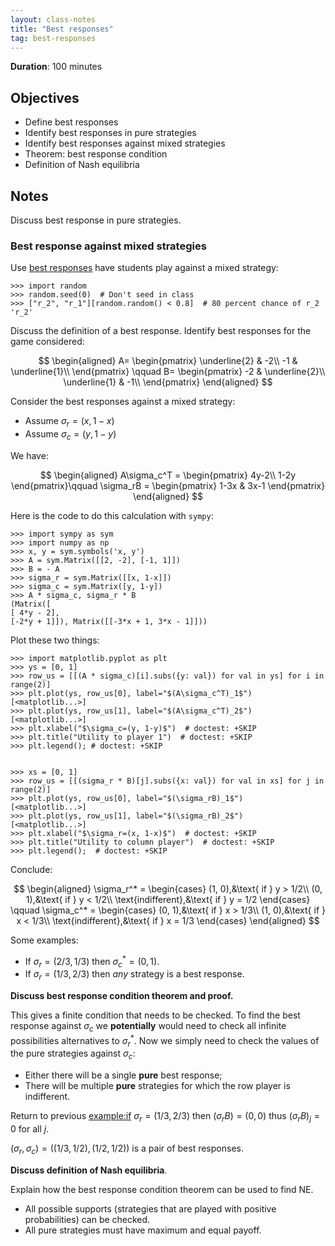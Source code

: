```yaml
---
layout: class-notes
title: "Best responses"
tag: best-responses
---
```


**Duration**: 100 minutes

## Objectives

- Define best responses
- Identify best responses in pure strategies
- Identify best responses against mixed strategies
- Theorem: best response condition
- Definition of Nash equilibria

## Notes

Discuss best response in pure strategies.

### Best response against mixed strategies

Use [best responses]({{site.baseurl}}/assets/activities/best_responses/main.pdf) have students play against a mixed strategy:

    >>> import random
    >>> random.seed(0)  # Don't seed in class
    >>> ["r_2", "r_1"][random.random() < 0.8]  # 80 percent chance of r_2
    'r_2'

Discuss the definition of a best response. Identify best responses for
the game considered:

$$
\begin{aligned}
A=
\begin{pmatrix}
    \underline{2} & -2\\
    -1 & \underline{1}\\
\end{pmatrix}
\qquad
B=
\begin{pmatrix}
    -2 & \underline{2}\\
    \underline{1} & -1\\
\end{pmatrix}
\end{aligned}
$$

Consider the best responses against a mixed strategy:

- Assume $\sigma_r=(x, 1-x)$
- Assume $\sigma_c=(y, 1-y)$

We have:

$$
\begin{aligned}
A\sigma_c^T = \begin{pmatrix}
4y-2\\
1-2y
\end{pmatrix}\qquad
\sigma_rB = \begin{pmatrix}
1-3x & 3x-1
\end{pmatrix}
\end{aligned}
$$

Here is the code to do this calculation with `sympy`:

    >>> import sympy as sym
    >>> import numpy as np
    >>> x, y = sym.symbols('x, y')
    >>> A = sym.Matrix([[2, -2], [-1, 1]])
    >>> B = - A
    >>> sigma_r = sym.Matrix([[x, 1-x]])
    >>> sigma_c = sym.Matrix([y, 1-y])
    >>> A * sigma_c, sigma_r * B
    (Matrix([
    [ 4*y - 2],
    [-2*y + 1]]), Matrix([[-3*x + 1, 3*x - 1]]))

Plot these two things:

    >>> import matplotlib.pyplot as plt
    >>> ys = [0, 1]
    >>> row_us = [[(A * sigma_c)[i].subs({y: val}) for val in ys] for i in range(2)]
    >>> plt.plot(ys, row_us[0], label="$(A\sigma_c^T)_1$")
    [<matplotlib...>]
    >>> plt.plot(ys, row_us[1], label="$(A\sigma_c^T)_2$")
    [<matplotlib...>]
    >>> plt.xlabel("$\sigma_c=(y, 1-y)$")  # doctest: +SKIP
    >>> plt.title("Utility to player 1")  # doctest: +SKIP
    >>> plt.legend(); # doctest: +SKIP


    >>> xs = [0, 1]
    >>> row_us = [[(sigma_r * B)[j].subs({x: val}) for val in xs] for j in range(2)]
    >>> plt.plot(ys, row_us[0], label="$(\sigma_rB)_1$")
    [<matplotlib...>]
    >>> plt.plot(ys, row_us[1], label="$(\sigma_rB)_2$")
    [<matplotlib...>]
    >>> plt.xlabel("$\sigma_r=(x, 1-x)$")  # doctest: +SKIP
    >>> plt.title("Utility to column player")  # doctest: +SKIP
    >>> plt.legend();  # doctest: +SKIP

Conclude:

$$
\begin{aligned}
\sigma_r^* =
\begin{cases}
    (1, 0),&\text{ if } y > 1/2\\
    (0, 1),&\text{ if } y < 1/2\\
    \text{indifferent},&\text{ if } y = 1/2
\end{cases}
\qquad
\sigma_c^* =
\begin{cases}
    (0, 1),&\text{ if } x > 1/3\\
    (1, 0),&\text{ if } x < 1/3\\
    \text{indifferent},&\text{ if } x = 1/3
\end{cases}
\end{aligned}
$$

Some examples:

- If $\sigma_r=(2/3, 1/3)$ then $\sigma_c^*=(0, 1)$.
- If $\sigma_r=(1/3, 2/3)$ then _any_ strategy is a best response.

**Discuss best response condition theorem and proof.**

This gives a finite condition that needs to be checked. To find the best
response against $\sigma_c$ we **potentially** would need to check all
infinite possibilities alternatives to $\sigma_r^*$. Now we simply need
to check the values of the pure strategies against $\sigma_c$:

- Either there will be a single **pure** best response;
- There will be multiple **pure** strategies for which the row player
  is indifferent.

Return to previous <example:if> $\sigma_r=(1/3, 2/3)$ then
$(\sigma_rB)=(0, 0)$ thus $(\sigma_rB)_j = 0$ for all $j$.

$(\sigma_r, \sigma_c) = ((1/3, 1/2), (1/2, 1/2))$ is a pair of best
responses.

**Discuss definition of Nash equilibria**.

Explain how the best response condition theorem can be used to find NE.

- All possible supports (strategies that are played with positive
  probabilities) can be checked.
- All pure strategies must have maximum and equal payoff.
